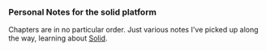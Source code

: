 ### Personal Notes for the solid platform

Chapters are in no particular order.  Just various notes I've picked up along the way, learning about [Solid](https://github.com/solid/solid).


